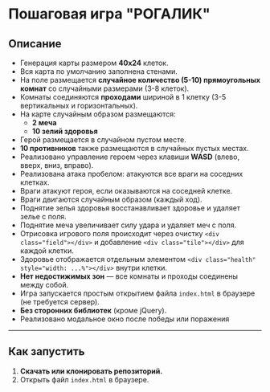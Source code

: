 # Пошаговая игра "РОГАЛИК"

## Описание

- Генерация карты размером **40x24** клеток.
- Вся карта по умолчанию заполнена стенами.
- На поле размещается **случайное количество (5-10) прямоугольных комнат** со случайными размерами (3-8 клеток).
- Комнаты соединяются **проходами** шириной в 1 клетку (3-5 вертикальных и горизонтальных).
- На карте случайным образом размещаются:
  - **2 меча**
  - **10 зелий здоровья**
- Герой размещается в случайном пустом месте.
- **10 противников** также размещаются в случайных пустых местах.
- Реализовано управление героем через клавиши **WASD** (влево, вверх, вниз, вправо).
- Реализована атака пробелом: атакуются все враги на соседних клетках.
- Враги атакуют героя, если оказываются на соседней клетке.
- Враги двигаются случайным образом (каждый ход).
- Поднятие зелья здоровья восстанавливает здоровье и удаляет зелье с поля.
- Поднятие меча увеличивает силу удара и удаляет меч с поля.
- Отрисовка игрового поля происходит через очистку `<div class="field"></div>` и добавление `<div class="tile"></div>` для каждой клетки.
- Здоровье отображается отдельным элементом `<div class="health" style="width: ...%"></div>` внутри клетки.
- **Нет недостижимых зон** — все комнаты и проходы соединены между собой.
- Игра запускается простым открытием файла `index.html` в браузере (не требуется сервер).
- **Без сторонних библиотек** (кроме jQuery).
- Реализовано модальное окно после победы или поражения

---

## Как запустить

1. **Скачать или клонировать репозиторий.**
2. Открыть файл `index.html` в браузере.
